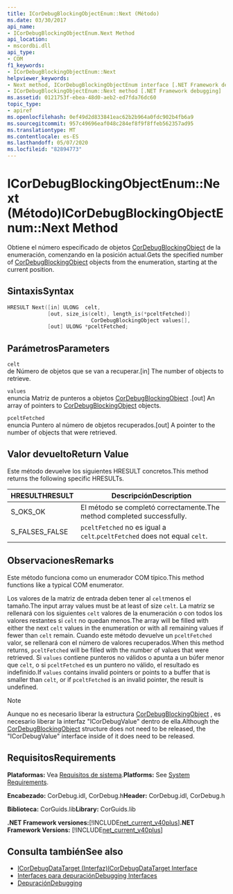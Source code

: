 ```yaml
---
title: ICorDebugBlockingObjectEnum::Next (Método)
ms.date: 03/30/2017
api_name:
- ICorDebugBlockingObjectEnum.Next Method
api_location:
- mscordbi.dll
api_type:
- COM
f1_keywords:
- ICorDebugBlockingObjectEnum::Next
helpviewer_keywords:
- Next method, ICorDebugBlockingObjectEnum interface [.NET Framework debugging]
- ICorDebugBlockingObjectEnum::Next method [.NET Framework debugging]
ms.assetid: 0121753f-ebea-48d0-aeb2-ed7fda76dc60
topic_type:
- apiref
ms.openlocfilehash: 0ef49d2d833841eac62b2b964a0fdc902b4fb6a9
ms.sourcegitcommit: 957c49696eaf048c284ef8f9f8ffeb562357ad95
ms.translationtype: MT
ms.contentlocale: es-ES
ms.lasthandoff: 05/07/2020
ms.locfileid: "82894773"
---
```

# <a name="icordebugblockingobjectenumnext-method"></a><span data-ttu-id="a003a-102">ICorDebugBlockingObjectEnum::Next (Método)</span><span class="sxs-lookup"><span data-stu-id="a003a-102">ICorDebugBlockingObjectEnum::Next Method</span></span>
<span data-ttu-id="a003a-103">Obtiene el número especificado de objetos [CorDebugBlockingObject](cordebugblockingobject-structure.md) de la enumeración, comenzando en la posición actual.</span><span class="sxs-lookup"><span data-stu-id="a003a-103">Gets the specified number of [CorDebugBlockingObject](cordebugblockingobject-structure.md) objects from the enumeration, starting at the current position.</span></span>  
  
## <a name="syntax"></a><span data-ttu-id="a003a-104">Sintaxis</span><span class="sxs-lookup"><span data-stu-id="a003a-104">Syntax</span></span>  
  
```cpp  
HRESULT Next([in] ULONG  celt,  
             [out, size_is(celt), length_is(*pceltFetched)]  
                           CorDebugBlockingObject values[],  
             [out] ULONG *pceltFetched;  
```  
  
## <a name="parameters"></a><span data-ttu-id="a003a-105">Parámetros</span><span class="sxs-lookup"><span data-stu-id="a003a-105">Parameters</span></span>  
 `celt`  
 <span data-ttu-id="a003a-106">de Número de objetos que se van a recuperar.</span><span class="sxs-lookup"><span data-stu-id="a003a-106">[in] The number of objects to retrieve.</span></span>  
  
 `values`  
 <span data-ttu-id="a003a-107">enuncia Matriz de punteros a objetos [CorDebugBlockingObject](cordebugblockingobject-structure.md) .</span><span class="sxs-lookup"><span data-stu-id="a003a-107">[out] An array of pointers to [CorDebugBlockingObject](cordebugblockingobject-structure.md) objects.</span></span>  
  
 `pceltFetched`  
 <span data-ttu-id="a003a-108">enuncia Puntero al número de objetos recuperados.</span><span class="sxs-lookup"><span data-stu-id="a003a-108">[out] A pointer to the number of objects that were retrieved.</span></span>  
  
## <a name="return-value"></a><span data-ttu-id="a003a-109">Valor devuelto</span><span class="sxs-lookup"><span data-stu-id="a003a-109">Return Value</span></span>  
 <span data-ttu-id="a003a-110">Este método devuelve los siguientes HRESULT concretos.</span><span class="sxs-lookup"><span data-stu-id="a003a-110">This method returns the following specific HRESULTs.</span></span>  
  
|<span data-ttu-id="a003a-111">HRESULT</span><span class="sxs-lookup"><span data-stu-id="a003a-111">HRESULT</span></span>|<span data-ttu-id="a003a-112">Descripción</span><span class="sxs-lookup"><span data-stu-id="a003a-112">Description</span></span>|  
|-------------|-----------------|  
|<span data-ttu-id="a003a-113">S_OK</span><span class="sxs-lookup"><span data-stu-id="a003a-113">S_OK</span></span>|<span data-ttu-id="a003a-114">El método se completó correctamente.</span><span class="sxs-lookup"><span data-stu-id="a003a-114">The method completed successfully.</span></span>|  
|<span data-ttu-id="a003a-115">S_FALSE</span><span class="sxs-lookup"><span data-stu-id="a003a-115">S_FALSE</span></span>|<span data-ttu-id="a003a-116">`pceltFetched` no es igual a `celt`.</span><span class="sxs-lookup"><span data-stu-id="a003a-116">`pceltFetched` does not equal `celt`.</span></span>|  
  
## <a name="remarks"></a><span data-ttu-id="a003a-117">Observaciones</span><span class="sxs-lookup"><span data-stu-id="a003a-117">Remarks</span></span>  
 <span data-ttu-id="a003a-118">Este método funciona como un enumerador COM típico.</span><span class="sxs-lookup"><span data-stu-id="a003a-118">This method functions like a typical COM enumerator.</span></span>  
  
 <span data-ttu-id="a003a-119">Los valores de la matriz de entrada deben tener al `celt`menos el tamaño.</span><span class="sxs-lookup"><span data-stu-id="a003a-119">The input array values must be at least of size `celt`.</span></span> <span data-ttu-id="a003a-120">La matriz se rellenará con los siguientes `celt` valores de la enumeración o con todos los valores restantes si `celt` no quedan menos.</span><span class="sxs-lookup"><span data-stu-id="a003a-120">The array will be filled with either the next `celt` values in the enumeration or with all remaining values if fewer than `celt` remain.</span></span> <span data-ttu-id="a003a-121">Cuando este método devuelve un `pceltFetched` valor, se rellenará con el número de valores recuperados.</span><span class="sxs-lookup"><span data-stu-id="a003a-121">When this method returns, `pceltFetched` will be filled with the number of values that were retrieved.</span></span> <span data-ttu-id="a003a-122">Si `values` contiene punteros no válidos o apunta a un búfer menor que `celt`, o si `pceltFetched` es un puntero no válido, el resultado es indefinido.</span><span class="sxs-lookup"><span data-stu-id="a003a-122">If `values` contains invalid pointers or points to a buffer that is smaller than `celt`, or if `pceltFetched` is an invalid pointer, the result is undefined.</span></span>  
  
> [!NOTE]
> <span data-ttu-id="a003a-123">Aunque no es necesario liberar la estructura [CorDebugBlockingObject](cordebugblockingobject-structure.md) , es necesario liberar la interfaz "ICorDebugValue" dentro de ella.</span><span class="sxs-lookup"><span data-stu-id="a003a-123">Although the [CorDebugBlockingObject](cordebugblockingobject-structure.md) structure does not need to be released, the "ICorDebugValue" interface inside of it does need to be released.</span></span>  
  
## <a name="requirements"></a><span data-ttu-id="a003a-124">Requisitos</span><span class="sxs-lookup"><span data-stu-id="a003a-124">Requirements</span></span>  
 <span data-ttu-id="a003a-125">**Plataformas:** Vea [Requisitos de sistema](../../get-started/system-requirements.md).</span><span class="sxs-lookup"><span data-stu-id="a003a-125">**Platforms:** See [System Requirements](../../get-started/system-requirements.md).</span></span>  
  
 <span data-ttu-id="a003a-126">**Encabezado:** CorDebug.idl, CorDebug.h</span><span class="sxs-lookup"><span data-stu-id="a003a-126">**Header:** CorDebug.idl, CorDebug.h</span></span>  
  
 <span data-ttu-id="a003a-127">**Biblioteca:** CorGuids.lib</span><span class="sxs-lookup"><span data-stu-id="a003a-127">**Library:** CorGuids.lib</span></span>  
  
 <span data-ttu-id="a003a-128">**.NET Framework versiones:**[!INCLUDE[net_current_v40plus](../../../../includes/net-current-v40plus-md.md)]</span><span class="sxs-lookup"><span data-stu-id="a003a-128">**.NET Framework Versions:** [!INCLUDE[net_current_v40plus](../../../../includes/net-current-v40plus-md.md)]</span></span>  
  
## <a name="see-also"></a><span data-ttu-id="a003a-129">Consulta también</span><span class="sxs-lookup"><span data-stu-id="a003a-129">See also</span></span>

- [<span data-ttu-id="a003a-130">ICorDebugDataTarget (Interfaz)</span><span class="sxs-lookup"><span data-stu-id="a003a-130">ICorDebugDataTarget Interface</span></span>](icordebugdatatarget-interface.md)
- [<span data-ttu-id="a003a-131">Interfaces para depuración</span><span class="sxs-lookup"><span data-stu-id="a003a-131">Debugging Interfaces</span></span>](debugging-interfaces.md)
- [<span data-ttu-id="a003a-132">Depuración</span><span class="sxs-lookup"><span data-stu-id="a003a-132">Debugging</span></span>](index.md)
